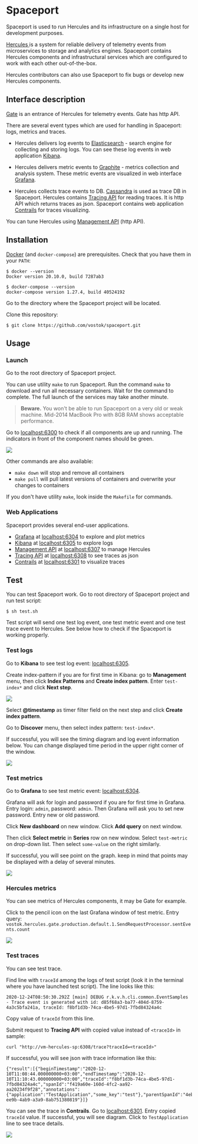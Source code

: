 # Spaceport

Spaceport is used to run Hercules and its infrastructure on a single host for development purposes.

[Hercules ](https://github.com/vostok/hercules)
is a system for reliable delivery of telemetry events from microservices to storage and analytics engines.
Spaceport contains Hercules components and infrastructural services
which are configured to work with each other out-of-the-box.

Hercules contributors can also use Spaceport to fix bugs or develop new Hercules components.

## Interface description

[Gate](https://github.com/vostok/hercules/tree/master/hercules-gate) is an entrance of Hercules for telemetry events.
Gate has http API.

There are several event types which are used for handling in Spaceport: logs, metrics and traces.

- Hercules delivers log events to [Elasticsearch](https://www.elastic.co/elasticsearch/) -
search engine for collecting and storing logs.
You can see these log events in web application [Kibana](https://www.elastic.co/kibana).

- Hercules delivers metric events to [Graphite](https://graphiteapp.org) - metrics collection and analysis system.
These metric events are visualized in web interface [Grafana](https://grafana.com/).

- Hercules collects trace events to DB. [Cassandra](https://cassandra.apache.org/) is used as trace DB in Spaceport.
Hercules contains [Tracing API](https://github.com/vostok/hercules/tree/master/hercules-tracing-api) for reading traces.
It is http API which returns traces as json.
Spaceport contains web application [Contrails](https://github.com/vostok/contrails.web) for traces visualizing.

You can tune Hercules using [Management API](https://github.com/vostok/hercules/tree/master/hercules-management-api) (http API).

## Installation

[Docker](https://docs.docker.com/engine/installation/) (and `docker-compose`) are prerequisites. Check that you have them in your `PATH`:

```
$ docker --version
Docker version 20.10.0, build 7287ab3

$ docker-compose --version
docker-compose version 1.27.4, build 40524192
```
Go to the directory where the Spaceport project will be located.

Clone this repository:

```
$ git clone https://github.com/vostok/spaceport.git
```

## Usage

### Launch

Go to the root directory of Spaceport project.

You can use utility `make` to run Spaceport. Run the command `make` to download and run all necessary containers. Wait for the command to complete.
The full launch of the services may take another minute.

> **Beware.** You won't be able to run Spaceport on a very old or weak machine. Mid-2014 MacBook Pro with 8GB RAM shows acceptable performance.

Go to [localhost:6300](http://localhost:6300) to check if all components are up and running.
The indicators in front of the component names should be green.

![](images/health-monitor.png)

Other commands are also available:

- `make down` will stop and remove all containers
- `make pull` will pull latest versions of containers and overwrite your changes to containers

If you don't have utility `make`, look inside the `Makefile` for commands.

### Web Applications

Spaceport provides several end-user applications.

- [Grafana](https://grafana.com) at [localhost:6304](http://localhost:6304) to explore and plot metrics
- [Kibana](https://www.elastic.co/products/kibana) at [localhost:6305](http://localhost:6305) to explore logs
- [Management API](https://github.com/vostok/hercules/tree/master/hercules-management-api) at [localhost:6307](http://localhost:6307) to manage Hercules
- [Tracing API](https://github.com/vostok/hercules/tree/master/hercules-tracing-api) at [localhost:6308](http://localhost:6308) to see traces as json
- [Contrails](https://github.com/vostok/contrails.web) at [localhost:6301](http://localhost:6301) to visualize traces

## Test

You can test Spaceport work. Go to root directory of Spaceport project and run test script:
```
$ sh test.sh
```

Test script will send one test log event, one test metric event and one test trace event to Hercules.
See below how to check if the Spaceport is working properly.

### Test logs

Go to **Kibana** to see test log event: [localhost:6305](http://localhost:6305).

Create index-pattern if you are for first time in Kibana: go to **Management** menu, then click **Index Patterns** and **Create index pattern**.
Enter `test-index*` and click **Next step**.

![](images/kibana-pattern.png)

Select **@timestamp** as timer filter field on the next step and click **Create index pattern**.

Go to **Discover** menu, then select index pattern: `test-index*`.

If successful, you will see the timing diagram and log event information below.
You can change displayed time period in the upper right corner of the window.

![](images/kibana-log.png)

### Test metrics

Go to **Grafana** to see test metric event: [localhost:6304](http://localhost:6304).

Grafana will ask for login and password if you are for first time in Grafana. Entry login: `admin`, password: `admin`.
Then Grafana will ask you to set new password. Entry new or old password.

Click **New dashboard** on new window. Click **Add query** on next window.

Then click **Select metric** in **Series** row on new window.
Select `test-metric` on drop-down list. Then select `some-value` on the right similarly.

If successful, you will see point on the graph.
keep in mind that points may be displayed with a delay of several minutes.

![](images/grafana-metric.png)

### Hercules metrics

You can see metrics of Hercules components, it may be Gate for example.

Click to the pencil icon on the last Grafana window of test metric.
Entry query: `vostok.hercules.gate.production.default.1.SendRequestProcessor.sentEvents.count`

![](images/grafana-hercules-metric.png)

### Test traces

You can see test trace.

Find line with `traceId` among the logs of test script (look it in the terminal where you have launched test script).
The line looks like this:
```
2020-12-24T08:50:30.292Z [main] DEBUG r.k.v.h.cli.common.EventSamples - Trace event is generated with id: d85f68a3-ba77-404d-8759-4a3c5bfa241a, traceId: f8bf1d3b-74ca-4be5-97d1-7fbd84324a4c
```
Copy value of `traceId` from this line.

Submit request to **Tracing API** with copied value instead of `<traceId>` in sample:
```
curl "http://vm-hercules-sp:6308/trace?traceId=<traceId>"
```
If successful, you will see json with trace information like this:
```
{"result":[{"beginTimestamp":"2020-12-10T11:08:44.000000000+03:00","endTimestamp":"2020-12-10T11:10:43.000000000+03:00","traceId":"f8bf1d3b-74ca-4be5-97d1-7fbd84324a4c","spanId":"f419a60e-160d-4fc2-aa92-aa20234f9f28","annotations":{"application":"TestApplication","some_key":"test"},"parentSpanId":"4ebf52fe-ee9b-4ab9-a3a9-8ab751380819"}]}
```
You can see the trace in **Contrails**.
Go to [localhost:6301](http://localhost:6301). Entry copied `traceId` value.
If successful, you will see diagram. Click to `TestApplication` line to see trace details.

![](images/contrails.png)

